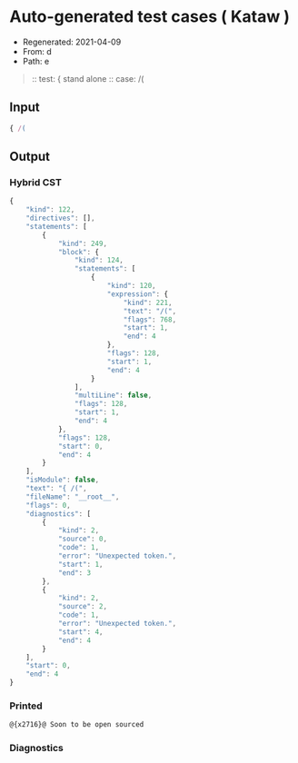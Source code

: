 # Auto-generated test cases ( Kataw )
- Regenerated: 2021-04-09
- From: d
- Path: e
> :: test: { stand alone
> :: case: /(
## Input

`````js
{ /(
`````

## Output

### Hybrid CST

```javascript
{
    "kind": 122,
    "directives": [],
    "statements": [
        {
            "kind": 249,
            "block": {
                "kind": 124,
                "statements": [
                    {
                        "kind": 120,
                        "expression": {
                            "kind": 221,
                            "text": "/(",
                            "flags": 768,
                            "start": 1,
                            "end": 4
                        },
                        "flags": 128,
                        "start": 1,
                        "end": 4
                    }
                ],
                "multiLine": false,
                "flags": 128,
                "start": 1,
                "end": 4
            },
            "flags": 128,
            "start": 0,
            "end": 4
        }
    ],
    "isModule": false,
    "text": "{ /(",
    "fileName": "__root__",
    "flags": 0,
    "diagnostics": [
        {
            "kind": 2,
            "source": 0,
            "code": 1,
            "error": "Unexpected token.",
            "start": 1,
            "end": 3
        },
        {
            "kind": 2,
            "source": 2,
            "code": 1,
            "error": "Unexpected token.",
            "start": 4,
            "end": 4
        }
    ],
    "start": 0,
    "end": 4
}
```

### Printed

```javascript
@{x2716}@ Soon to be open sourced
```

### Diagnostics

```javascript

```

